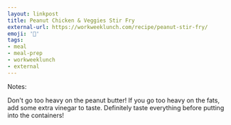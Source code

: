 ```yaml
---
layout: linkpost
title: Peanut Chicken & Veggies Stir Fry
external-url: https://workweeklunch.com/recipe/peanut-stir-fry/
emoji: '🥘'
tags:
- meal
- meal-prep
- workweeklunch
- external
---
```


Notes:

Don't go too heavy on the peanut butter! If you go too heavy on the fats, add some extra vinegar to taste. Definitely taste everything before putting into the containers!
